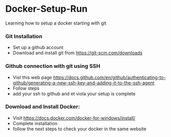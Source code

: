 # Docker-Setup-Run
Learning how to setup a docker starting with git

### Git Installation
- Set up a github account
- Download and install git from https://git-scm.com/downloads
### Github connection with git using SSH
- Vist this web page https://docs.github.com/en/github/authenticating-to-github/generating-a-new-ssh-key-and-adding-it-to-the-ssh-agent
-  Follow steps
- add your ssh to github and et viola your setup is complete

### Download and Install Docker:
- Visit https://docs.docker.com/docker-for-windows/install/
- Complete installation
- follow the next steps to check your docker in the same website
